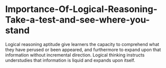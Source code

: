 # Importance-Of-Logical-Reasoning-Take-a-test-and-see-where-you-stand
Logical reasoning  aptitude give learners the capacity to comprehend what they have perused or been appeared, and furthermore to expand upon that information without incremental direction. Logical thinking instructs understudies that information is liquid and expands upon itself.
